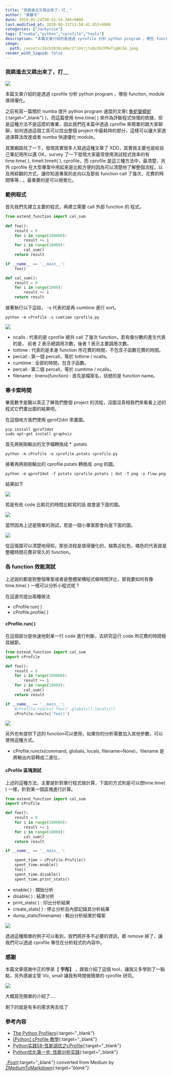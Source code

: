 ```yaml
---
title: "我跳進去又跳出來了，打＿"
author: "黃馨平"
date: 2019-05-24T00:52:54.386+0000
last_modified_at: 2020-09-21T13:50:42.852+0000
categories: ["Jackycsie"]
tags: ["numba","python","cprofile","tools"]
description: "本篇文章介紹的是透過 cprofile 分析 python program ，哪些 function, module 值得優化。"
image:
  path: /assets/26cb3038ca0e/1*JoVrjtxQz2HJFMeTigNs5A.jpeg
render_with_liquid: false
---
```


### 我跳進去又跳出來了，打＿


![](/assets/26cb3038ca0e/1*JoVrjtxQz2HJFMeTigNs5A.jpeg)


本篇文章介紹的是透過 cprofile 分析 python program ，哪些 function, module 值得優化。

之前有寫一篇關於 numba 提升 python program 速度的文章\( [魯蛇變蟒蛇](https://medium.com/@jackycsie/%E9%AD%AF%E8%9B%87%E8%AE%8A%E8%9F%92%E8%9B%87%E8%A8%98-41e9c047e8e5?source=your_stories_page---------------------------){:target="_blank"} \)，而這篇使用 time\.time\( \) 來作為評斷程式快慢的依據，但是這種方法不是這麼的專業，因此我們在本篇中透過 cprofile 來簡單的跟大家聊聊，如何透過這個工具可以找出整個 project 中最耗時的部分，這樣可以讓大家透過演算法改進或者 numba 快速優化 module。

其實網路找了一下，發現其實很多人寫過這種文章了 XDD，其實我主要也是給自己筆記用所以還 OK，survey 了一下發現大家最常使用測試程式效率的有 time\.time\( \), timeit\.timeit\( \), cprofile，而 cprofile 是這三種方法中，最清楚，另外 cprofile 在大型專案中用起來是比較方便的因為可以清楚地了解整個流程，以及用綜觀的方式，讓你知道專案的走向以及那些 function call 了幾次，花費的時間等等…，最重要的是可以視覺化。
### 範例程式

首先我們先建立主要的程式，再建立需要 call 外部 function 的 程式。
```py
from extend_function import cal_sum                                                                                                  
  
def foo():
    result = 0
    for i in range(100000):
        result += i
    for i in range(10000):
        cal_sum()
    return result

if __name__ == '__main__':
    foo()
```
```py
def cal_sum():
    result = 0                                                                                                                       
    for i in range(1000):
        result += i
    return result
```

接著執行以下這段， \-s 代表的是再 cumtime 進行 sort。
```
python -m cProfile -s cumtime cprofile.py
```


![](/assets/26cb3038ca0e/1*ZyBwUY-gqLHP255vHdmpaA.jpeg)

- ncalls : 代表的是 cprofile 總共 call 了幾次 function，若有像分數的產生代表的是， 前者 2 表示總調用次數，後者 1 表示主要調用次數。
- tottime : 代表的是本身 function 所花費的時間，不包含子函數花費的時間。
- percall : 第一個 percall，等於 tottime / ncalls。
- cumtime : 全部的時間，包含子函數。
- percall : 第二個 percall，等於 cumtime / ncalls。
- filename : lineno\(function\) : 首先是檔案名，括號的是 function name。

### 畢卡索時間

畢竟數字是難以真正了解我們整個 project 的流程，沒圖沒真相我們來看看上述的程式它們畫出圖的結果吧。

在這個地方我們使用 gprof2dot 來畫圖。
```
pip install gprof2dot
sudo apt-get install graphviz
```

首先將剛剛輸出的文字檔轉換成 \* \.pstats
```
python -m cProfile -o cprofile.pstats cprofile.py
```

接著再將剛剛輸出的 cprofile\.pstats 轉換成 \.png 的圖。
```
python -m gprof2dot -f pstats cprofile.pstats | dot -T png -o flow.png
```

結果如下


![](/assets/26cb3038ca0e/1*GERGPPtSZs137i6zD3hCnQ.png)


若是有些 code 比較花的時間比較寫的話 就會是下面的圖。


![](/assets/26cb3038ca0e/1*xHKnq2Nm4fpzIaf88tQQXw.png)


當然因為上述是簡單的測試，若是一個小專案那會向是下面的圖。


![](/assets/26cb3038ca0e/1*m2bTBtf7fWdWGM3LsKZqUg.png)


從這張圖可以清楚地得知，那些流程是值得優化的，越靠近紅色，橘色的代表就是整體時間花費非常久的 function。
### 各 function 效能測試

上述說的都是對整個專案或者是整體架構程式做時間評比，那我要如何有像time\.time\( \) 一樣可以分析小程式呢 ?

在這邊共提出兩種做法
- cProfile\.run\( \)
- cProfile\.profile\( \)

#### cProfile\.run\( \)

在這個部分是快速地對某一行 code 進行判斷，去研究這行 code 所花費的時間極其細節。
```py
from extend_function import cal_sum                                                                                                                                                          
import cProfile

def foo():
    result = 0
    for i in range(100000):
        result += i
    for i in range(10000):
        cal_sum()
    return result

if __name__ == '__main__':
    #cProfile.runctx('foo()',globals(),locals())
    cProfile.runctx('foo()')
```


![](/assets/26cb3038ca0e/1*xfY_FCUv6M2yEOM9Sn8Y-g.jpeg)


另外也有提供下述的 function可以使用，如果你的分析需要加入其他參數，可以使用這種方式。
- cProfile\.runctx\(command, globals, locals, filename=None\)，filename 是將輸出內容轉成二進位，

#### cProfile 區塊測試

上述的這種方法，主要是針對單行程式做計算，下面的方式則是可以想time\.time\( \) 一樣，針對某一個區塊進行計算。
```py
from extend_function import cal_sum                                                                                                                                                          
import cProfile

def foo():
    result = 0
    for i in range(100000):
        result += i
    for i in range(10000):
        cal_sum()
    return result

if __name__ == '__main__':

    spent_time = cProfile.Profile()
    spent_time.enable()
    foo()
    spent_time.disable()
    spent_time.print_stats()
```
- enable\( \) : 開始分析
- disable\( \) : 結束分析
- print\_stats\( \) : 印出分析結果
- create\_stats\( \) : 停止分析且內部記錄其分析結果
- dump\_stats\(fimename\) : 輸出分析結果於檔案



![](/assets/26cb3038ca0e/1*VVfBs6XcJ9q9hxmCmeaEKg.jpeg)


透過這種簡單的例子可以看到，我們將許多不必要的資訊，都 remove 掉了，讓我們可以透過 cprofile 專住在分析程式的內容中。
### 感謝

本篇文章感謝中正的學弟【 **宇彤】** ，跟我介紹了這個 tool，讓我又多學到了一點點，另外感謝主管 Vic, small 讓我有時間做簡單的 cprofile 研究。


![](/assets/26cb3038ca0e/1*sqb6h--jUNCr6bka987QBw.jpeg)


大概寫完簡單的介紹了…\.

剩下的就是有多的需求再去找了
### 參考內容
- [The Python Profilers](https://docs.python.org/2/library/profile.html){:target="_blank"}
- [\[Python\] cProfile 教學](https://zwindr.blogspot.com/2016/08/python-cprofile.html){:target="_blank"}
- [Python实践58\-性能调优之cProfile](https://zhuanlan.zhihu.com/p/34847486){:target="_blank"}
- [Python优化第一步: 性能分析实践](https://zhuanlan.zhihu.com/p/24495603){:target="_blank"}



_[Post](https://medium.com/jacky-life/%E6%88%91%E8%B7%B3%E9%80%B2%E5%8E%BB%E5%8F%88%E8%B7%B3%E5%87%BA%E4%BE%86%E4%BA%86-%E6%89%93-26cb3038ca0e){:target="_blank"} converted from Medium by [ZMediumToMarkdown](https://github.com/ZhgChgLi/ZMediumToMarkdown){:target="_blank"}._
